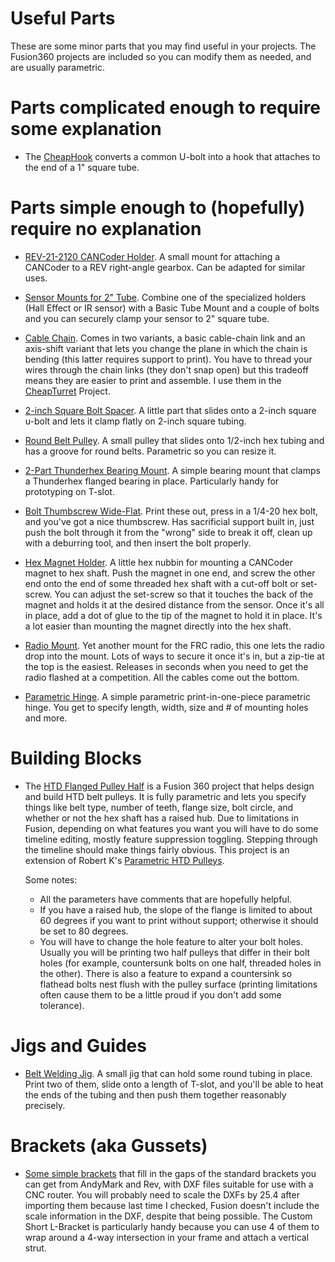 # Useful Parts

These are some minor parts that you may find useful in your projects. The Fusion360 projects are included so you can modify them as needed, and are usually parametric.

# Parts complicated enough to require some explanation

* The [CheapHook](CheapHook/CheapHook.md) converts a common U-bolt into a hook that attaches to the end of a 1" square tube.

# Parts simple enough to (hopefully) require no explanation

* [REV-21-2120 CANCoder Holder](SensorMounts). A small mount for attaching a CANCoder to a REV right-angle gearbox. Can be adapted for similar uses.

* [Sensor Mounts for 2" Tube](SensorMounts). Combine one of the specialized holders (Hall Effect or IR sensor) with a Basic Tube Mount and a couple of bolts and you can securely clamp your sensor to 2" square tube.

* [Cable Chain](CableChain). Comes in two variants, a basic cable-chain link and an axis-shift variant that lets you change the plane in which the chain is bending (this latter requires support to print). You have to thread your wires through the chain links (they don't snap open) but this tradeoff means they are easier to print and assemble. I use them in the [CheapTurret](/CheapTurret/CheapTurret.md) Project.

* [2-inch Square Bolt Spacer](Misc). A little part that slides onto a 2-inch square u-bolt and lets it clamp flatly on 2-inch square tubing.

* [Round Belt Pulley](Misc). A small pulley that slides onto 1/2-inch hex tubing and has a groove for round belts. Parametric so you can resize it.

* [2-Part Thunderhex Bearing Mount](Misc). A simple bearing mount that clamps a Thunderhex flanged bearing in place. Particularly handy for prototyping on T-slot.

* [Bolt Thumbscrew Wide-Flat](Misc). Print these out, press in a 1/4-20 hex bolt, and you've got a nice thumbscrew. Has sacrificial support built in, just push the bolt through it from the "wrong" side to break it off, clean up with a deburring tool, and then insert the bolt properly.

* [Hex Magnet Holder](Misc). A little hex nubbin for mounting a CANCoder magnet to hex shaft. Push the magnet in one end, and screw the other end onto the end of some threaded hex shaft with a cut-off bolt or set-screw. You can adjust the set-screw so that it touches the back of the magnet and holds it at the desired distance from the sensor. Once it's all in place, add a dot of glue to the tip of the magnet to hold it in place. It's a lot easier than mounting the magnet directly into the hex shaft.

* [Radio Mount](Misc). Yet another mount for the FRC radio, this one lets the radio drop into the mount. Lots of ways to secure it once it's in, but a zip-tie at the top is the easiest. Releases in seconds when you need to get the radio flashed at a competition. All the cables come out the bottom.

* [Parametric Hinge](Misc). A simple parametric print-in-one-piece parametric hinge. You get to specify length, width, size and # of mounting holes and more.

# Building Blocks

* The [HTD Flanged Pulley Half](Misc) is a Fusion 360 project that helps design and build HTD belt pulleys. It is fully parametric and lets you specify things like belt type, number of teeth, flange size, bolt circle, and whether or not the hex shaft has a raised hub. Due to limitations in Fusion, depending on what features you want you will have to do some timeline editing, mostly feature suppression toggling. Stepping through the timeline should make things fairly obvious. This project is an extension of Robert K's [Parametric HTD Pulleys](https://grabcad.com/library/parametric-htd-pulleys-1).

  Some notes:

  * All the parameters have comments that are hopefully helpful.
  * If you have a raised hub, the slope of the flange is limited to about 60 degrees if you want to print without support; otherwise it should be set to 80 degrees.
  * You will have to change the hole feature to alter your bolt holes. Usually you will be printing two half pulleys that differ in their bolt holes (for example, countersunk bolts on one half, threaded holes in the other). There is also a feature to expand a countersink so flathead bolts nest flush with the pulley surface (printing limitations often cause them to be a little proud if you don't add some tolerance).

# Jigs and Guides

* [Belt Welding Jig](Misc). A small jig that can hold some round tubing in place. Print two of them, slide onto a length of T-slot, and you'll be able to heat the ends of the tubing and then push them together reasonably precisely.

# Brackets (aka Gussets)

* [Some simple brackets](Brackets) that fill in the gaps of the standard brackets you can get from AndyMark and Rev, with DXF files suitable for use with a CNC router. You will probably need to scale the DXFs by 25.4 after importing them because last time I checked, Fusion doesn't include the scale information in the DXF, despite that being possible. The Custom Short L-Bracket is particularly handy because you can use 4 of them to wrap around a 4-way intersection in your frame and attach a vertical strut.